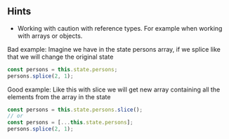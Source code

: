 ## Hints

- Working with caution with reference types. For example when working with arrays or objects.

Bad example:
Imagine we have in the state persons array, if we splice like that we will change the original state
```javascript
const persons = this.state.persons;
persons.splice(2, 1);
```

Good example:
Like this with slice we will get new array containing all the elements from the array in the state
```javascript
const persons = this.state.persons.slice();
// or
const persons = [...this.state.persons];
persons.splice(2, 1);
```

